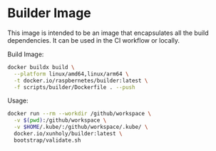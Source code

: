 # Builder Image

This image is intended to be an image that encapsulates all the build dependencies. It can be used in the CI workflow or locally.

Build Image:

```bash
docker buildx build \
  --platform linux/amd64,linux/arm64 \
  -t docker.io/raspbernetes/builder:latest \
  -f scripts/builder/Dockerfile . --push
```

Usage:

```bash
docker run --rm --workdir /github/workspace \
  -v $(pwd):/github/workspace \
  -v $HOME/.kube/:/github/workspace/.kube/ \
  docker.io/xunholy/builder:latest \
  bootstrap/validate.sh
```
